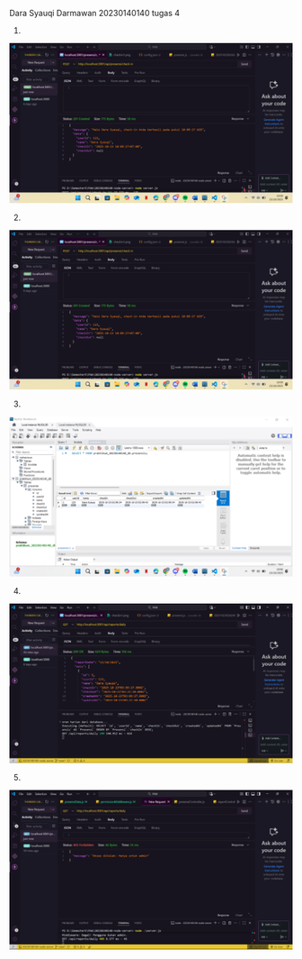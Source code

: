 Dara Syauqi Darmawan
20230140140
tugas 4

1. 
![Tampilan Endpoint presensi/check-in](ss/EndPointCheck-In(tugas4).png)

2.
![Tampilan Endpoint presensi/check-out](ss/EndPointCheck-In(tugas4).png)

3.
![Tampilan Database](ss/database.png)

4.
![Tampilan Endpoint reports/daily](ss/EndPointReport(tugas4).png)

5.
![Tampilan Endpoint reports/daily](ss/report2.png)